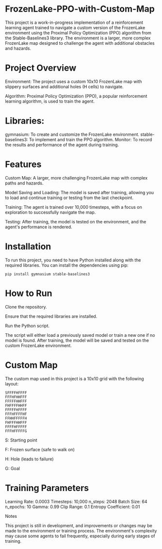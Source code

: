 # FrozenLake-PPO-with-Custom-Map
This project is a work-in-progress implementation of a reinforcement learning agent trained to navigate a custom version of the FrozenLake environment using the Proximal Policy Optimization (PPO) algorithm from the Stable-Baselines3 library. The environment is a larger, more complex FrozenLake map designed to challenge the agent with additional obstacles and hazards.

# Project Overview

  Environment: The project uses a custom 10x10 FrozenLake map with slippery surfaces and additional holes (H cells) to navigate.
    
  Algorithm: Proximal Policy Optimization (PPO), a popular reinforcement learning algorithm, is used to train the agent.
  
# Libraries:
  gymnasium: To create and customize the FrozenLake environment.
  stable-baselines3: To implement and train the PPO algorithm.
  Monitor: To record the results and performance of the agent during training.

# Features

  Custom Map: A larger, more challenging FrozenLake map with complex paths and hazards.
    
  Model Saving and Loading: The model is saved after training, allowing you to load and continue training or testing from the last checkpoint.
    
  Training: The agent is trained over 10,000 timesteps, with a focus on exploration to successfully navigate the map.
    
  Testing: After training, the model is tested on the environment, and the agent's performance is rendered.

# Installation

To run this project, you need to have Python installed along with the required libraries. You can install the dependencies using pip:

    pip install gymnasium stable-baselines3

# How to Run

  Clone the repository.
    
  Ensure that the required libraries are installed.
  
  Run the Python script.

The script will either load a previously saved model or train a new one if no model is found. After training, the model will be saved and tested on the custom FrozenLake environment.

# Custom Map

The custom map used in this project is a 10x10 grid with the following layout:

    SFFFFHFFFF
    FFFHFHHFFF
    FFFFFHHFFF
    FHFFFFHHFF
    FFFFFHFFFF
    FFFHFFFFHF
    FFHHFFFFFH
    FHFFFHHFFF
    FFFFHFFFFF
    FFFHFFFFFG

   S: Starting point
  
  F: Frozen surface (safe to walk on)
  
  H: Hole (leads to failure)
  
  G: Goal

# Training Parameters

  Learning Rate: 0.0003
  Timesteps: 10,000
  n_steps: 2048
  Batch Size: 64
  n_epochs: 10
  Gamma: 0.99
  Clip Range: 0.1
  Entropy Coefficient: 0.01

Notes

  This project is still in development, and improvements or changes may be made to the environment or training process.
  The environment's complexity may cause some agents to fail frequently, especially during early stages of training.
